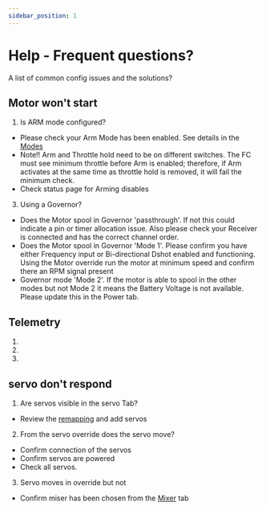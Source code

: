 ```yaml
---
sidebar_position: 1
---
```


# Help - Frequent questions?

A list of common config issues and the solutions?

## Motor won't start
1. Is ARM mode configured? 
* Please check your Arm Mode has been enabled. See details in the [Modes](./Modes#arm) 
* Note!! Arm and Throttle hold need to be on different switches. The FC must see minimum throttle before Arm is enabled; therefore, if Arm activates at the same time as throttle hold is removed, it will fail the minimum check. 
* Check status page for Arming disables  
3. Using a Governor?  
* Does the Motor spool in Governor 'passthrough'. If not this could indicate a pin or timer allocation issue. Also please check your Receiver is connected and has the correct channel order.  
* Does the Motor spool in Governor 'Mode 1'. Please confirm you have either Frequency input or Bi-directional Dshot enabled and functioning. Using the Motor override run the motor at minimum speed and confirm there an RPM signal present  
* Governor mode 'Mode 2'. If the motor is able to spool in the other modes but not Mode 2 it means the Battery Voltage is not available. Please update this in the Power tab. 


## Telemetry 
1. 
2. 
3.  

## servo don't respond
1. Are servos visible in the servo Tab? 
* Review the [remapping](Remapping.md) and add servos

2. From the servo override does the servo move?
* Confirm connection of the servos
* Confirm servos are powered
* Check all servos.

3. Servo moves in override but not 
* Confirm miser has been chosen from the [Mixer](Mixer.md) tab